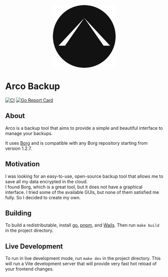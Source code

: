 

<div style="text-align: center;">
    <img src="icon.png" alt="Icon" style="max-width: 200px;">
</div>

# Arco Backup

[![CI][s0]][l0] 
[![Go Report Card][s1]][l1] 

[s0]: https://github.com/loomi-labs/arco/actions/workflows/on_push_go_changes.yml/badge.svg
[l0]: https://github.com/loomi-labs/arco/actions/workflows/on_push_go_changes.yml
[s1]: https://goreportcard.com/badge/github.com/loomi-labs/arco
[l1]: https://goreportcard.com/report/github.com/loomi-labs/arco

## About

Arco is a backup tool that aims to provide a simple and beautiful interface to manage your backups. 

It uses [Borg](https://borgbackup.readthedocs.io/en/stable/index.html) and is compatible with any Borg repository starting from version 1.2.7.

## Motivation

I was looking for an easy-to-use, open-source backup tool that allows me to save all my data encrypted in the cloud.<br>
I found Borg, which is a great tool, but it does not have a graphical interface. I tried some of the available GUIs, but none of them satisfied me fully. So I decided to create my own.

## Building

To build a redistributable, install [go](https://go.dev/doc/install), [pnpm](https://pnpm.io/installation), and [Wails](https://wails.io/docs/gettingstarted/installation). Then run `make build` in the project directory.

## Live Development

To run in live development mode, run `make dev` in the project directory. This will run a Vite development
server that will provide very fast hot reload of your frontend changes.
